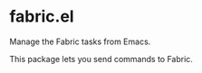 fabric.el
=========

Manage the Fabric tasks from Emacs.

This package lets you send commands to Fabric.
